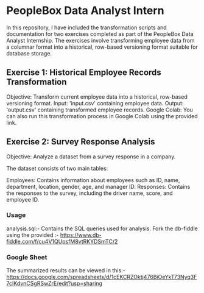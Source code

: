 # PeopleBox Data Analyst Intern
In this repository, I have included the transformation scripts and documentation for two exercises completed as part of the PeopleBox Data Analyst Internship. The exercises involve transforming employee data from a columnar format into a historical, row-based versioning format suitable for database storage.

## Exercise 1: Historical Employee Records Transformation

Objective: Transform current employee data into a historical, row-based versioning format.
Input: 'input.csv' containing employee data.
Output: 'output.csv' containing transformed employee records.
Google Colab: You can also run this transformation process in Google Colab using the provided link.

## Exercise 2: Survey Response Analysis

Objective: Analyze a dataset from a survey response in a company.

The dataset consists of two main tables:

Employees: Contains information about employees such as ID, name, department, location, gender, age, and manager ID.
Responses: Contains the responses to the survey, including the driver name, score, and employee ID.

### Usage
analysis.sql:- Contains the SQL queries used for analysis.
Fork the db-fiddle using the provided :- https://www.db-fiddle.com/f/cu4V1QUpsfM8vtRKYDSmTC/2
### Google Sheet
The summarized results can be viewed in this:- https://docs.google.com/spreadsheets/d/1cEKCRZOktj476BiOeYkT73Nyq3F7cIKdvnCSgRSwZrE/edit?usp=sharing

